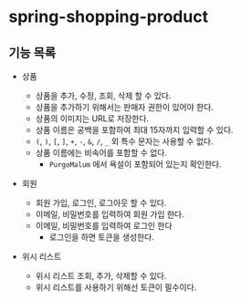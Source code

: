 # spring-shopping-product

## 기능 목록
- 상품
  - 상품을 추가, 수정, 조회, 삭제 할 수 있다.
  - 상품을 추가하기 위해서는 판매자 권한이 있어야 한다.
  - 상품의 이미지는 URL로 저장한다.
  - 상품 이름은 공백을 포함하여 최대 15자까지 입력할 수 있다.
  - `(`, `)`, `[`, `]`, `+`, `-`, `&`, `/`, `_` 외 특수 문자는 사용할 수 없다.
  - 상품 이름에는 비속어를 포함할 수 없다.
    - `PurgoMalum` 에서 욕설이 포함되어 있는지 확인한다.

- 회원
  - 회원 가입, 로그인, 로그아웃 할 수 있다.
  - 이메일, 비밀번호를 입력하여 회원 가입 한다.
  - 이메일, 비밀번호를 입력하여 로그인 한다
    - 로그인을 하면 토큰을 생성한다.

- 위시 리스트
  - 위시 리스트 조회, 추가, 삭제할 수 있다.
  - 위시 리스트를 사용하기 위해선 토큰이 필수이다.
